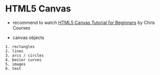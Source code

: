 # HTML5 Canvas

- recommend to watch [HTML5 Canvas Tutorial for Beginners](https://www.youtube.com/watch?v=EO6OkltgudE&list=PLpPnRKq7eNW3We9VdCfx9fprhqXHwTPXL) by Chris Courses

- canvas objects
```
1. rectangles
2. lines
3. arcs / circles
4. bezier curves
5. images
6. text
```